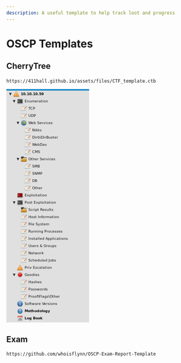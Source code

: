 ```yaml
---
description: A useful template to help track loot and progress
---
```


# OSCP Templates

## CherryTree

```text
https://411hall.github.io/assets/files/CTF_template.ctb
```

![](.gitbook/assets/cherrytree.png)

## Exam

```text
https://github.com/whoisflynn/OSCP-Exam-Report-Template
```

